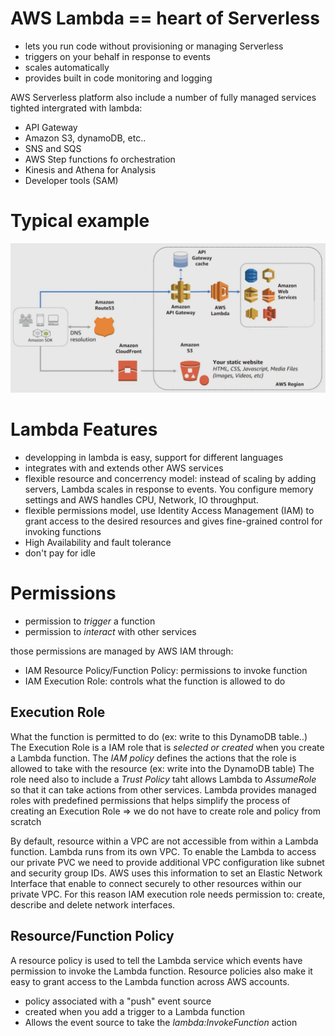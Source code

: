# AWS Lambda == heart of Serverless
- lets you run code without provisioning or managing Serverless
- triggers on your behalf in response to events
- scales automatically
- provides built in code monitoring and logging

AWS Serverless platform also include a number of fully managed services tighted intergrated with lambda:
- API Gateway
- Amazon S3, dynamoDB, etc..
- SNS and SQS
- AWS Step functions fo orchestration
- Kinesis and Athena for Analysis
- Developer tools (SAM)

# Typical example
![Example Serverless Architecture](img/example-serverless.png)

# Lambda Features
- developping in lambda is easy, support for different languages
- integrates with and extends other AWS services
- flexible resource and concerrency model: instead of scaling by adding servers, Lambda scales in response to events. You configure memory settings and AWS handles CPU, Network, IO throughput.
- flexible permissions model, use Identity Access Management (IAM) to grant access to the desired resources and gives fine-grained control for invoking functions
- High Availability and fault tolerance
- don't pay for idle

# Permissions
- permission to *trigger* a function
- permission to *interact* with other services

those permissions are managed by AWS IAM through:
- IAM Resource Policy/Function Policy: permissions to invoke function
- IAM Execution Role: controls what the function is allowed to do

## Execution Role
What the function is permitted to do (ex: write to this DynamoDB table..)
The Execution Role is a IAM role that is *selected or created* when you create a Lambda function.
The *IAM policy* defines the actions that the role is allowed to take with the resource (ex: write into the DynamoDB table)
The role need also to include a *Trust Policy* taht allows Lambda to *AssumeRole* so that it can take actions from other services.
Lambda provides managed roles with predefined permissions that helps simplify the process of creating an Execution Role => we do not have to create role and policy from scratch

By default, resource within a VPC are not accessible from within a Lambda function. Lambda runs from its own VPC. To enable the Lambda to access our private PVC we need to provide additional VPC configuration like subnet and security group IDs. AWS uses this information to set an Elastic Network Interface that enable to connect securely to other resources within our private VPC. For this reason IAM execution role needs permission to: create, describe and delete network interfaces.

## Resource/Function Policy
A resource policy is used to tell the Lambda service which events have permission to invoke the  Lambda function. Resource policies also make it easy to grant access to the Lambda function across AWS accounts.
- policy associated with a "push" event source
- created when you add a trigger to a Lambda function
- Allows the event source to take the *lambda:InvokeFunction* action
